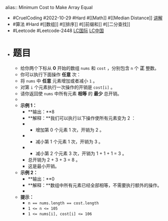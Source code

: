 alias:: Minimum Cost to Make Array Equal
- #CruelCoding #2022-10-29 #Hard #[[Math]] #[[Median Distance]] [讲解](https://youtu.be/R5Ggp7fGNVA)
- #算法 #Hard #[[数组]] #[[排序]] #[[前缀和]] #[[二分查找]]
- #Leetcode #Leetcode-2448 [LC国际](https://leetcode.com/problems/minimum-cost-to-make-array-equal/) [LC中国](https://leetcode.cn/problems/minimum-cost-to-make-array-equal/)
- # 题目
	- 给你两个下标从 **0** 开始的数组 `nums` 和 `cost` ，分别包含 `n` 个 **正** 整数。
	- 你可以执行下面操作 **任意** 次：
	- 将 `nums` 中 **任意** 元素增加或者减小 `1` 。
	- 对第 `i` 个元素执行一次操作的开销是 `cost[i]` 。
	- 请你返回使 `nums` 中所有元素 **相等** 的 **最少** 总开销。
	-
	- **示例 1：**
		- **输出：**8
		- **解释：**我们可以执行以下操作使所有元素变为 2 ：
		- - 增加第 0 个元素 1 次，开销为 2 。
		- - 减小第 1 个元素 1 次，开销为 3 。
		- - 减小第 2 个元素 3 次，开销为 1 + 1 + 1 = 3 。
		- 总开销为 2 + 3 + 3 = 8 。
		- 这是最小开销。
	- **示例 2：**
		- **输出：**0
		- **解释：**数组中所有元素已经全部相等，不需要执行额外的操作。
		-
	- **提示：**
		- `n == nums.length == cost.length`
		- `1 <= n <= 105`
		- `1 <= nums[i], cost[i] <= 106`